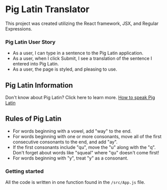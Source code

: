 # Pig Latin Translator

This project was created utilizing the React framework, JSX, and Regular Expressions.


### Pig Latin User Story
* As a user, I can type in a sentence to the Pig Latin application.
* As a user, when I click Submit, I see a translation of the sentence I entered into Pig Latin.
* As a user, the page is styled, and pleasing to use.


## Pig Latin Information

Don't know about Pig Latin? Click here to learn more. [How to speak Pig Latin](http://www.wikihow.com/Speak-Pig-Latin)

## Rules of Pig Latin

* For words beginning with a vowel, add "way" to the end.
* For words beginning with one or more consonants, move all of the first consecutive consonants to the end, and add "ay".
* If the first consonants include "qu", move the "u" along with the "q". Don't forget about words like "squeal" where "qu" doesn't come first!
* For words beginning with "y", treat "y" as a consonant.

### Getting started

All the code is written in one function found in the  ```/src/App.js``` file.


